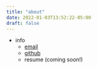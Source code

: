 ```yaml
---
title: "about"
date: 2022-01-03T13:52:22-05:00
draft: false
---
```


* info
  * [email](mailto:blog@rooks.dev)
  * [github](https://github.com/LilRooks)
  * resume (coming soon!)
